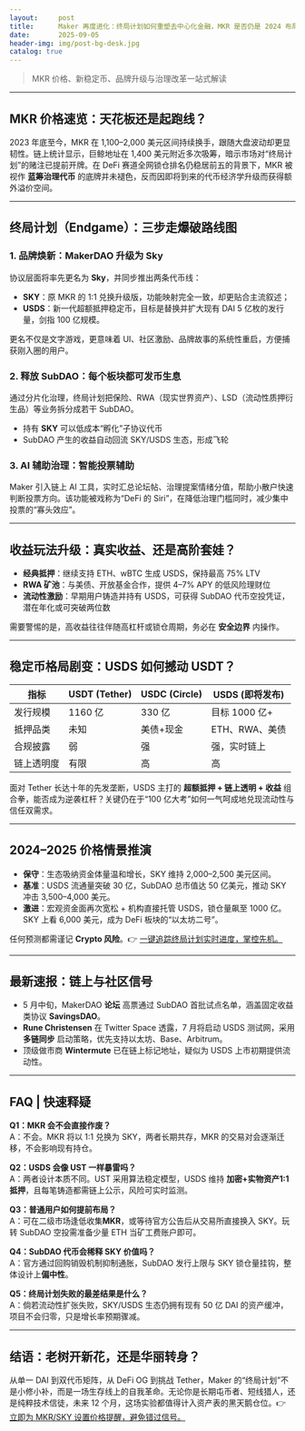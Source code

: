 ```yaml
---
layout:     post
title:      Maker 再度进化：终局计划如何重塑去中心化金融，MKR 是否仍是 2024 布局首选？
date:       2025-09-05
header-img: img/post-bg-desk.jpg
catalog: true
---
```


> MKR 价格、新稳定币、品牌升级与治理改革一站式解读

---

## MKR 价格速览：天花板还是起跑线？
2023 年底至今，MKR 在 1,100–2,000 美元区间持续换手，跟随大盘波动却更显韧性。链上统计显示，巨鲸地址在 1,400 美元附近多次吸筹，暗示市场对“终局计划”的赌注已提前开牌。在 DeFi 赛道全网锁仓排名仍稳居前五的背景下，MKR 被视作 **蓝筹治理代币** 的底牌并未褪色，反而因即将到来的代币经济学升级而获得额外溢价空间。

---

## 终局计划（Endgame）：三步走爆破路线图

### 1. 品牌焕新：MakerDAO 升级为 **Sky**
协议层面将率先更名为 **Sky**，并同步推出两条代币线：
- **SKY**：原 MKR 的 1:1 兑换升级版，功能映射完全一致，却更贴合主流叙述；
- **USDS**：新一代超额抵押稳定币，目标是替换并扩大现有 DAI 5 亿枚的发行量，剑指 100 亿规模。

更名不仅是文字游戏，更意味着 UI、社区激励、品牌故事的系统性重启，方便捕获刚入圈的用户。

### 2. 释放 **SubDAO**：每个板块都可发币生息
通过分片化治理，终局计划把保险、RWA（现实世界资产）、LSD（流动性质押衍生品）等业务拆分成若干 SubDAO。  
- 持有 **SKY** 可以低成本“孵化”子协议代币  
- SubDAO 产生的收益自动回流 SKY/USDS 生态，形成飞轮

### 3. AI 辅助治理：智能投票辅助
Maker 引入链上 AI 工具，实时汇总论坛帖、治理提案情绪分值，帮助小散户快速判断投票方向。该功能被戏称为“DeFi 的 Siri”，在降低治理门槛同时，减少集中投票的“寡头效应”。

---

## 收益玩法升级：真实收益、还是高阶套娃？
- **经典抵押**：继续支持 ETH、wBTC 生成 USDS，保持最高 75% LTV  
- **RWA 矿池**：与美债、开放基金合作，提供 4–7% APY 的低风险理财位  
- **流动性激励**：早期用户铸造并持有 USDS，可获得 SubDAO 代币空投凭证，潜在年化或可突破两位数

需要警惕的是，高收益往往伴随高杠杆或锁仓周期，务必在 **安全边界** 内操作。

---

## 稳定币格局剧变：USDS 如何撼动 USDT？
| 指标          | USDT (Tether) | USDC (Circle) | USDS (即将发布) |
|---------------|---------------|---------------|-----------------|
| 发行规模      | 1160 亿       | 330 亿        | 目标 1000 亿+   |
| 抵押品类      | 未知          | 美债+现金     | ETH、RWA、美债  |
| 合规披露      | 弱            | 强            | 强，实时链上    |
| 链上透明度    | 有限          | 高            | 高              |

面对 Tether 长达十年的先发垄断，USDS 主打的 **超额抵押 + 链上透明 + 收益** 组合拳，能否成为逆袭杠杆？关键仍在于“100 亿大考”如何一气呵成地兑现流动性与信任双需求。

---

## 2024–2025 价格情景推演
- **保守**：生态吸纳资金体量温和增长，SKY 维持 2,000–2,500 美元区间。  
- **基准**：USDS 流通量突破 30 亿，SubDAO 总市值达 50 亿美元，推动 SKY 冲击 3,500–4,000 美元。  
- **激进**：宏观资金面再次宽松 + 机构直接托管 USDS，锁仓量飙至 1000 亿。SKY 上看 6,000 美元，成为 DeFi 板块的“以太坊二号”。

任何预测都需谨记 **Crypto 风险**。👉 [一键追踪终局计划实时进度，掌控先机。](https://okxdog.com/)

---

## 最新速报：链上与社区信号
- 5 月中旬，MakerDAO **论坛** 高票通过 SubDAO 首批试点名单，涵盖固定收益类协议 **SavingsDAO**。  
- **Rune Christensen** 在 Twitter Space 透露，7 月将启动 USDS 测试网，采用 **多链同步** 启动策略，优先支持以太坊、Base、Arbitrum。  
- 顶级做市商 **Wintermute** 已在链上标记地址，疑似为 USDS 上市初期提供流动性。

---

## FAQ | 快速释疑

**Q1：MKR 会不会直接作废？**  
A：不会。MKR 将以 1:1 兑换为 SKY，两者长期共存，MKR 的交易对会逐渐迁移，不会影响现有持仓。

**Q2：USDS 会像 UST 一样暴雷吗？**  
A：两者设计本质不同。UST 采用算法稳定模型，USDS 维持 **加密+实物资产1:1抵押**，且每笔铸造都需链上公示，风险可实时监测。

**Q3：普通用户如何提前布局？**  
A：可在二级市场逢低收集**MKR**，或等待官方公告后从交易所直接换入 SKY。玩转 SubDAO 空投需准备少量 ETH 当矿工费账户即可。

**Q4：SubDAO 代币会稀释 SKY 价值吗？**  
A：官方通过回购销毁机制抑制通胀，SubDAO 发行上限与 SKY 锁仓量挂钩，整体设计上**偏中性**。

**Q5：终局计划失败的最差结果是什么？**  
A：倘若流动性扩张失败，SKY/USDS 生态仍拥有现有 50 亿 DAI 的资产缓冲，项目不会归零，只是增长率预期骤减。

---

## 结语：老树开新花，还是华丽转身？
从单一 DAI 到双代币矩阵，从 DeFi OG 到挑战 Tether，Maker 的“终局计划”不是小修小补，而是一场生存线上的自我革命。无论你是长期屯币者、短线猎人，还是纯粹技术信徒，未来 12 个月，这场实验都值得计入资产表的黑天鹅仓位。👉 [立即为 MKR/SKY 设置价格提醒，避免错过信号。](https://okxdog.com/)